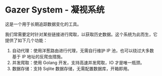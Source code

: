 # Gazer System - 凝视系统

这是一个用于长期追踪数据变化的工具。

我们常需要定时针对某些链接进行爬取，以获取历史数据。这个系统为此而生，它提供了如下几个功能：

1. 自动代理：使用洋葱路由进行代理，无需自行维护 IP 池，也可以绕过大多数基于 IP 地址的反爬虫措施。
2. 并发爬取：使用 Golang 开发，支持高速并发爬取，IO 才是唯一瓶颈。
3. 数据存储：支持 Sqlite 数据存储，无需配置数据库，开箱即用。


